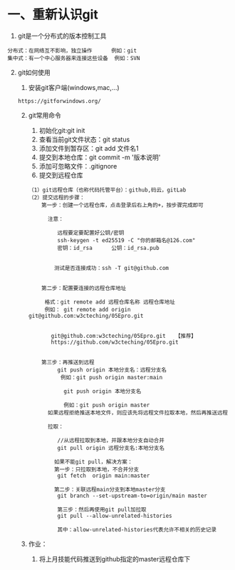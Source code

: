 # 一、重新认识git

1. git是一个分布式的版本控制工具

```
分布式：在网络互不影响，独立操作      例如：git
集中式：有一个中心服务器来连接这些设备  例如：SVN
```

2. git如何使用

    1. 安装git客户端(windows,mac,...)

     ```
    https://gitforwindows.org/
     ```
    2. git常用命令

        1. 初始化git:git init
        2. 查看当前git文件状态：git status
        3. 添加文件到暂存区：git add 文件名1 
        4. 提交到本地仓库：git commit -m '版本说明'
        5. 添加可忽略文件：.gitignore
        6. 提交到远程仓库

        ```
        （1）git远程仓库（也称代码托管平台）：github,码云，gitLab
        （2）提交远程的步骤：
            第一步：创建一个远程仓库，点击登录后右上角的+，按步骤完成即可
            
              注意：
              
                 远程要定要配置好公钥/密钥
                 ssh-keygen -t ed25519 -C "你的邮箱名@126.com"
                 密钥：id_rsa      公钥：id_rsa.pub
                
                
                测试是否连接成功：ssh -T git@github.com
                
            
            第二步：配置要连接的远程仓库地址
            
             格式：git remote add 远程仓库名称 远程仓库地址
             例如： git remote add origin git@github.com:w3cteching/05Epro.git
             
             
               git@github.com:w3cteching/05Epro.git   【推荐】
               https://github.com/w3cteching/05Epro.git
               
               
            第三步：再推送到远程
                 git push origin 本地分支名：远程分支名
                  例如：git push origin master:main
                  
                   git push origin 本地分支名
                   
                   例如：git push origin master
              如果远程拒绝推送本地文件，则应该先将远程文件拉取本地，然后再推送远程
              
              拉取：
              
                 //从远程拉取到本地，并跟本地分支自动合并 
                 git pull origin 远程分支名:本地分支名  
              
                如果不能git pull，解决方案：
                第一步：只拉取到本地，不合并分支
                 git fetch  origin main:master
                 
                第二步：关联远程main分支到本地master分支
                 git branch --set-upstream-to=origin/main master
                 
                 第三步：然后再使用git pull加拉取
                 git pull --allow-unrelated-histories
                 
                 其中：allow-unrelated-histories代表允许不相关的历史记录
        ```

         

    3. 作业：

        1. 将上月技能代码推送到github指定的master远程仓库下

    

​	